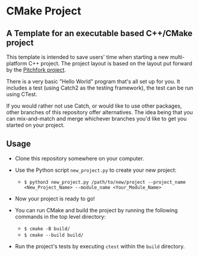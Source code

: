 # CMake Project
## A Template for an executable based C++/CMake project

This template is intended to save users' time when starting a new
multi-platform C++ project. The project layout is based on the layout put
forward by the [Pitchfork project](https://github.com/vector-of-bool/pitchfork).

There is a very basic "Hello World" program that's all set up for you. It includes a test (using Catch2 as the testing framework), the test can be run using CTest.

If you would rather not use Catch, or would like to use other packages,
other branches of this repository offer alternatives. The idea being that
you can mix-and-match and merge whichever branches you'd like to get you started on your project.

## Usage

- Clone this repository somewhere on your computer.
- Use the Python script `new_project.py` to create your new project:

    - `$ python3 new_project.py /path/to/new/project --project_name <New_Project_Name> --module_name <Your_Module_Name>`

- Now your project is ready to go!
- You can run CMake and build the project by running the following commands in the top level directory:
    - `$ cmake -B build/`
    - `$ cmake --build build/`
- Run the project's tests by executing `ctest` within the `build` directory.

